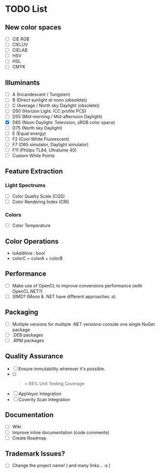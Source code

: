 # TODO List

## New color spaces
 * [ ] CIE RGB
 * [ ] CIELUV
 * [ ] CIELAB
 * [ ] HSV
 * [ ] HSL
 * [ ] CMYK

## Illuminants
 * [ ] A (Incandescent / Tungsten)
 * [ ] B (Direct sunlight at noon (obsolete))
 * [ ] C (Average / North sky Daylight (obsolete))
 * [ ] D50 (Horizon Light. ICC profile PCS)
 * [ ] D55 (Mid-morning / Mid-afternoon Daylight)
 * [X] D65 (Noon Daylight: Television, sRGB color space)
 * [ ] D75 (North sky Daylight)
 * [ ] E (Equal energy)
 * [ ] F2 (Cool White Fluorescent)
 * [ ] F7 (D65 simulator, Daylight simulator)
 * [ ] F11 (Philips TL84, Ultralume 40)
 * [ ] Custom White Points

## Feature Extraction

### Light Spectrums
  * [ ] Color Quality Scale (CQS)
  * [ ] Color Rendering Index (CRI)

### Colors
  * [ ] Color Temperature

## Color Operations
  * IsAdditive : bool
  * colorC = colorA + colorB

## Performance
  * [ ] Make use of OpenCL to improve conversions performance (with OpenCL.NET?)
  * [ ] SIMD? (Mono & .NET have different approaches :s)

## Packaging
  * [ ] Multiple versions for multiple .NET versionsi conside one single NuGet package
  * [ ] .DEB packages
  * [ ] .RPM packages

## Quality Assurance
  * [ ] Ensure immutability wherever it's possible.
  * [ ] >= 85% Unit Testing Coverage
  * [ ] AppVeyor Integration
  * [ ] Coverity Scan Integration

## Documentation
  * [ ] Wiki
  * [ ] Improve inline documentation (code comments)
  * [ ] Create Roadmap

## Trademark Issues?
 * [ ] Change the project name! ( and many links... :s )

